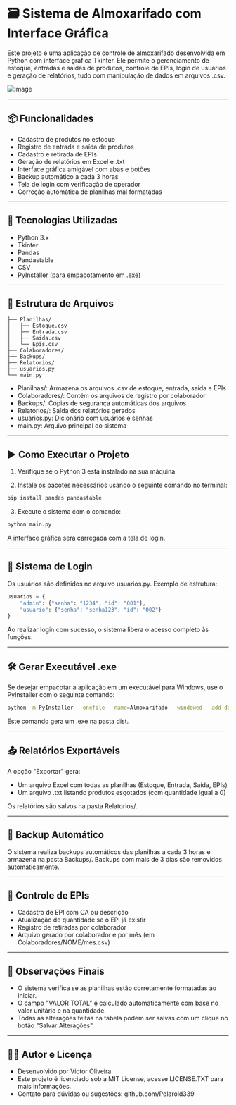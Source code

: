 # 🗃️ Sistema de Almoxarifado com Interface Gráfica

Este projeto é uma aplicação de controle de almoxarifado desenvolvida em Python com interface gráfica Tkinter. Ele permite o gerenciamento de estoque, entradas e saídas de produtos, controle de EPIs, login de usuários e geração de relatórios, tudo com manipulação de dados em arquivos .csv.

![image](https://github.com/user-attachments/assets/171b13c7-b60d-4c55-bc51-a2a99dacd2ec)

---

## 📦 Funcionalidades

- Cadastro de produtos no estoque  
- Registro de entrada e saída de produtos  
- Cadastro e retirada de EPIs  
- Geração de relatórios em Excel e .txt  
- Interface gráfica amigável com abas e botões  
- Backup automático a cada 3 horas  
- Tela de login com verificação de operador  
- Correção automática de planilhas mal formatadas

---

## 🧰 Tecnologias Utilizadas

- Python 3.x  
- Tkinter  
- Pandas  
- Pandastable  
- CSV  
- PyInstaller (para empacotamento em .exe)

---

## 📁 Estrutura de Arquivos

```
├── Planilhas/
│   ├── Estoque.csv
│   ├── Entrada.csv
│   ├── Saida.csv
│   └── Epis.csv
├── Colaboradores/
├── Backups/
├── Relatorios/
├── usuarios.py
└── main.py
```


- Planilhas/: Armazena os arquivos .csv de estoque, entrada, saída e EPIs  
- Colaboradores/: Contém os arquivos de registro por colaborador  
- Backups/: Cópias de segurança automáticas dos arquivos  
- Relatorios/: Saída dos relatórios gerados  
- usuarios.py: Dicionário com usuários e senhas
- main.py: Arquivo principal do sistema  

---

## ▶️ Como Executar o Projeto

1. Verifique se o Python 3 está instalado na sua máquina.

2. Instale os pacotes necessários usando o seguinte comando no terminal:

```bash  
pip install pandas pandastable  
```

3. Execute o sistema com o comando:

```bash  
python main.py  
```

A interface gráfica será carregada com a tela de login.

---

## 🔐 Sistema de Login

Os usuários são definidos no arquivo usuarios.py. Exemplo de estrutura:

```python  
usuarios = {
    "admin": {"senha": "1234", "id": "001"},
    "usuario": {"senha": "senha123", "id": "002"}
}
```

Ao realizar login com sucesso, o sistema libera o acesso completo às funções.

---

## 🛠️ Gerar Executável .exe

Se desejar empacotar a aplicação em um executável para Windows, use o PyInstaller com o seguinte comando:

```bash  
python -m PyInstaller --onefile --name=Almoxarifado --windowed --add-data "Planilhas;Planilhas" main.py  
```

Este comando gera um .exe na pasta dist.

---

## 📤 Relatórios Exportáveis

A opção "Exportar" gera:

- Um arquivo Excel com todas as planilhas (Estoque, Entrada, Saída, EPIs)  
- Um arquivo .txt listando produtos esgotados (com quantidade igual a 0)

Os relatórios são salvos na pasta Relatorios/.

---

## 💾 Backup Automático

O sistema realiza backups automáticos das planilhas a cada 3 horas e armazena na pasta Backups/. Backups com mais de 3 dias são removidos automaticamente.

---

## 🧤 Controle de EPIs

- Cadastro de EPI com CA ou descrição  
- Atualização de quantidade se o EPI já existir  
- Registro de retiradas por colaborador  
- Arquivo gerado por colaborador e por mês (em Colaboradores/NOME/mes.csv)

---

## 📝 Observações Finais

- O sistema verifica se as planilhas estão corretamente formatadas ao iniciar.  
- O campo "VALOR TOTAL" é calculado automaticamente com base no valor unitário e na quantidade.  
- Todas as alterações feitas na tabela podem ser salvas com um clique no botão "Salvar Alterações".

---

## 👨‍💻 Autor e Licença

- Desenvolvido por Victor Oliveira.  
- Este projeto é licenciado sob a MIT License, acesse LICENSE.TXT para mais informações.
- Contato para dúvidas ou sugestões: github.com/Polaroid339
